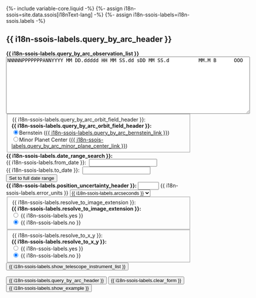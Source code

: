 {%- include variable-core.liquid -%}
{%- assign i18n-ssois=site.data.ssois[i18nText-lang] -%}
{%- assign i18n-ssois-labels=i18n-ssois.labels -%}

<h2 id="arc">{{ i18n-ssois-labels.query_by_arc_header }}</h2>
<form name="arcform" action="{{ i18n-ssois.query_form_action }}" method="get" id="arcform">
	<input type="hidden" name="lang" value="en"/>
	<div class="form-group">
  		<label class="control-label" for="arcobs"><strong>{{ i18n-ssois-labels.query_by_arc_observation_list }}</strong></label>
    	<textarea class="form-control" id="arcobs" name="obs" cols="80" rows="10" style="font-family: monospace">NNNNNPPPPPPPANNYYYY MM DD.ddddd HH MM SS.dd sDD MM SS.d          MM.M B      OOO</textarea>
	</div>
    <fieldset class="mrgn-bttm-md">
		<div class="form-group">
			<legend class="hidden">{{ i18n-ssois-labels.query_by_arc_orbit_field_header }}:</legend>
			<strong>{{ i18n-ssois-labels.query_by_arc_orbit_field_header }}:</strong>
			<div class="radio">
				<label class="control-label" for="arcbern">
					<input class="form-control" id="arcbern" type="radio" name="search" value="bern" checked="checked" onclick="errorlogic('bern')" />Bernstein (<a rel="external" href="http://www.iop.org/EJ/article/1538-3881/120/6/3323/200298.text.html">{{ i18n-ssois-labels.query_by_arc_bernstein_link }}</a>)</label>
			</div>
			<div class="radio">
				<label class="control-label" for="arcmpc">
					<input class="form-control" id="arcmpc" type="radio" name="search" value="mpc" onclick="errorlogic('mpc')" />Minor Planet Center (<a rel="external" href="https://minorplanetcenter.net/iau/MPEph/NewObjEphems.html">{{ i18n-ssois-labels.query_by_arc_minor_plane_center_link }}</a>)</label>
			</div>
		</div>
    </fieldset>
	<strong>{{ i18n-ssois-labels.date_range_search }}:</strong>
	<div class="form-group">
		<div class="form-inline mrgn-bttm-sm">
			<label class="control-label" for="arcepoch1">{{ i18n-ssois-labels.from_date }}:&nbsp;</label>
			<input type="text" class="form-control" id="arcepoch1" name="epoch1" value=""/>
		</div>
		<div class="form-inline mrgn-bttm-sm">
			<label class="control-label" for="arcepoch2">{{ i18n-ssois-labels.to_date }}:&nbsp;</label>
			<input type="text" class="form-control" id="arcepoch2" name="epoch2" value=""/>
		</div>
		<input type="button" class="btn btn-default" value="Set to full date range" onclick="nameform.epoch1.value='1990 01 01';  nameform.epoch2.value=today"/>
	</div>
	<div class="form-group form-inline">
    	<label class="control-label" for="arceellipse">
			<strong>{{ i18n-ssois-labels.position_uncertainty_header }}:</strong>
		</label>
    	<input type="text" class="form-control" id="arceellipse" name="eellipse" value="" size="4" />
    	<label class="control-label" for="arceunits" class="hidden">{{ i18n-ssois-labels.error_units }}</label>
		<select id="arceunits" name="eunits" class="form-control">
			<option value="arcseconds">{{ i18n-ssois-labels.arcseconds }}</option>
			<option value="arcminutes">{{ i18n-ssois-labels.arcminutes }}</option>
		</select>
	</div>
    <fieldset>
		<div class="form-group form-inline">
      		<legend class="hidden">{{ i18n-ssois-labels.resolve_to_image_extension }}:</legend>
      		<strong>{{ i18n-ssois-labels.resolve_to_image_extension }}:</strong>
			<div class="radio-inline">
      			<input type="radio" class="form-control" id="arcextresyes" name="extres" value="yes"/>
      			<label class="control-label" for="arcextresyes">{{ i18n-ssois-labels.yes }}</label>
			</div>
			<div class="radio-inline">
      			<input type="radio" class="form-control"  id="arcextresno" name="extres" value="no" checked="checked" onclick="arcform.xyres[1].checked=true" />
      			<label class="control-label" for="arcextresno">{{ i18n-ssois-labels.no }}</label>
			</div>
		</div>
    </fieldset>
    <fieldset>
		<div class="form-group form-inline">
			<legend class="hidden">{{ i18n-ssois-labels.resolve_to_x_y }}:</legend>
      		<strong>{{ i18n-ssois-labels.resolve_to_x_y }}:</strong>
			<div class="radio-inline">
				<input type="radio" class="form-control" id="arcxyresyes" name="xyres" value="yes" onclick="arcform.extres[0].checked=true" />
				<label class="control-label" for="arcxyresyes">{{ i18n-ssois-labels.yes }}</label>
			</div>
			<div class="radio-inline">
				<input type="radio" class="form-control"  id="arcxyresno" name="xyres" value="no" checked="checked" />
				<label class="control-label" for="arcxyresno">{{ i18n-ssois-labels.no }}</label>
			</div>
		</div>
    </fieldset>
    <input type="button" 
	     id="arctelinstsel:show" 
	     name="showhide"
	     value="{{ i18n-ssois-labels.show_telescope_instrument_list }}" 
		 class="btn btn-default mrgn-bttm-sm"
	     onclick="togglehide(arcform)" 
	     />  
    <div id="telinst_arcform" class="hidden"></div>
    <br/>
	<input type="submit" class="btn btn-danger" value="{{ i18n-ssois-labels.query_by_arc_header }}"/>
	<input type="button" class="btn btn-default" value="{{ i18n-ssois-labels.clear_form }}"
	onclick="
	arcform.obs.value='';
	arcform.epoch1.value='';
	arcform.epoch2.value='';
	arcform.eellipse.value='';
	arcform.search[0].checked=true;
	arcform.extres[1].checked=true;
	arcform.xyres[1].checked=true;
	"/><input type="button" class="btn btn-default" value="{{ i18n-ssois-labels.show_example }}"
	onclick="
	arcform.obs.value='NNNNNPPPPPPPANNYYYY MM DD.ddddd HH MM SS.dd sDD MM SS.d          MM.M B      OOO\n     C000010  C2007 10 09.55962 04 55 18.95 +03 28 13.4          21.6 r      568\n     C000010  C2007 10 09.56087 04 55 18.96 +03 28 12.9          21.4 r      568\n     C000010  C2007 10 09.56214 04 55 18.95 +03 28 12.5          21.5 r      568\n     C000010  C2007 10 09.56340 04 55 18.95 +03 28 11.9          21.5 r      568\n     C000010  C2007 10 09.56465 04 55 18.95 +03 28 11.5          21.6 r      568\n     C000010  C2007 10 09.56590 04 55 18.95 +03 28 11.0          21.6 r      568\n     C000010  C2007 10 09.56716 04 55 18.95 +03 28 10.5          21.6 r      568\n     C000010  C2007 10 09.56844 04 55 18.95 +03 28 09.8          21.6 r      568\n     C000010  C2007 10 09.56970 04 55 18.95 +03 28 09.6          23.3 r      568\n     C000010  C2007 10 09.57095 04 55 18.95 +03 28 08.9          21.5 r      568\n     C000010  C2007 10 09.57220 04 55 18.95 +03 28 08.4          21.5 r      568\n     C000010  C2007 10 09.57349 04 55 18.95 +03 28 08.0          21.6 r      568\n     C000010  C2007 10 09.57474 04 55 18.95 +03 28 07.5          21.6 r      568\n     C000010  C2007 10 09.57600 04 55 18.95 +03 28 07.0          21.6 r      568\n     C000010  C2007 10 09.57725 04 55 18.95 +03 28 06.4          21.5 r      568\n     C000010  C2007 10 09.57850 04 55 18.95 +03 28 05.9          21.6 r      568\n     C000010  C2007 10 09.57975 04 55 18.95 +03 28 05.4          21.7 r      568\n     C000010  C2007 10 09.58101 04 55 18.95 +03 28 05.0          21.7 r      568\n     C000010  C2007 10 09.58227 04 55 18.95 +03 28 04.4          21.5 r      568\n     C000010  C2007 10 09.58352 04 55 18.95 +03 28 03.9          21.4 r      568\n     C000010  C2007 10 10.59292 04 55 19.42 +03 21 22.6          20.6 r      568\n     C000010  C2007 10 10.59417 04 55 19.41 +03 21 22.1          20.8 r      568\n     C000010  C2007 10 10.59542 04 55 19.41 +03 21 21.6          21.1 r      568\n     C000010  C2007 10 10.59667 04 55 19.41 +03 21 21.2          21.2 r      568\n     C000010  C2007 10 10.59793 04 55 19.40 +03 21 20.7          21.5 r      568\n     C000010  C2007 10 10.59918 04 55 19.40 +03 21 20.1          21.5 r      568\n     C000010  C2007 10 10.60043 04 55 19.41 +03 21 19.6          21.5 r      568\n     C000010  C2007 10 10.60169 04 55 19.40 +03 21 19.2          21.6 r      568\n     C000010  C2007 10 10.60297 04 55 19.40 +03 21 18.5          21.7 r      568\n     C000010  C2007 10 10.60422 04 55 19.40 +03 21 18.1          21.7 r      568\n     C000010  C2007 10 11.63344 04 55 18.45 +03 14 27.3          21.9 g      568\n     C000010  C2007 10 11.63470 04 55 18.44 +03 14 26.8          21.9 g      568\n     C000010  C2007 10 11.63597 04 55 18.43 +03 14 26.2          22.1 g      568\n     C000010  C2007 10 11.63722 04 55 18.43 +03 14 25.6          22.2 g      568\n     C000010  C2007 10 11.63848 04 55 18.42 +03 14 25.2          22.1 g      568\n     C000010  C2007 10 11.63973 04 55 18.42 +03 14 24.7          22.1 g      568\n     C000010  C2007 10 12.62684 04 55 16.24 +03 07 49.5          22.0 g      568\n     C000010  C2007 10 12.62810 04 55 16.23 +03 07 49.0          22.0 g      568\n     C000010  C2007 10 12.62935 04 55 16.23 +03 07 48.5          22.0 g      568\n     C000010  C2007 10 12.63060 04 55 16.22 +03 07 48.0          22.1 g      568\n     C000010  C2007 10 12.63185 04 55 16.22 +03 07 47.5          22.1 g      568\n     C000010  C2007 10 12.63311 04 55 16.21 +03 07 47.0          21.9 g      568\n     C000010  C2007 10 12.63437 04 55 16.21 +03 07 46.4          22.1 g      568\n     C000010  C2007 10 12.63562 04 55 16.20 +03 07 46.0          21.9 g      568\n     C000010  C2007 10 12.63687 04 55 16.20 +03 07 45.5          22.0 g      568\n     C000010  C2007 10 12.63813 04 55 16.19 +03 07 45.0          21.9 g      568\n     C000010  C2007 10 14.54423 04 55 08.38 +02 54 58.7          22.2 g      568\n     C000010  C2007 10 14.54548 04 55 08.37 +02 54 58.4          22.0 g      568\n     C000010  C2007 10 14.54674 04 55 08.36 +02 54 57.7          22.1 g      568\n     C000010  C2007 10 14.54799 04 55 08.36 +02 54 57.2          22.1 g      568\n     C000010  C2007 10 14.54925 04 55 08.35 +02 54 56.6          22.1 g      568\n     C000010  C2007 10 14.55061 04 55 08.34 +02 54 56.3          22.0 g      568\n     C000010  C2007 10 14.55186 04 55 08.33 +02 54 55.7          22.0 g      568\n     C000010  C2007 10 14.55311 04 55 08.32 +02 54 55.2          22.0 g      568\n     C000010  C2007 10 14.55436 04 55 08.31 +02 54 54.7          22.0 g      568\n     C000010  C2007 10 14.55562 04 55 08.30 +02 54 54.2          22.1 g      568\n     C000010  C2007 10 14.55687 04 55 08.29 +02 54 53.7          22.1 g      568\n     C000010  C2007 10 14.55812 04 55 08.28 +02 54 53.2          22.1 g      568\n     C000010  C2007 10 14.55937 04 55 08.27 +02 54 52.7          22.0 g      568\n     C000010  C2007 10 14.56062 04 55 08.28 +02 54 52.1          22.0 g      568\n     C000010  C2007 10 14.56187 04 55 08.26 +02 54 51.7          21.9 g      568\n     C000010  C2007 10 14.58888 04 55 08.08 +02 54 40.8          21.5 r      568\n     C000010  C2007 10 14.59013 04 55 08.07 +02 54 40.4          21.4 r      568\n     C000010  C2007 10 14.59138 04 55 08.06 +02 54 39.8          21.4 r      568\n     C000010  C2007 10 14.59263 04 55 08.05 +02 54 39.3          21.5 r      568\n     C000010  C2007 10 14.59388 04 55 08.04 +02 54 38.8          21.4 r      568\n     C000010  C2007 10 14.59515 04 55 08.03 +02 54 38.1          21.4 r      568\n     C000010  C2007 10 14.60571 04 55 07.96 +02 54 34.0          21.4 r      568\n     C000010  C2007 10 14.60704 04 55 07.95 +02 54 33.4          21.6 r      568\n     C000010  C2007 10 14.60830 04 55 07.94 +02 54 33.0          21.3 r      568\n     C000010  C2007 10 14.60955 04 55 07.93 +02 54 32.6          21.5 r      568\n     C000010  C2007 10 14.61080 04 55 07.92 +02 54 31.9          21.3 r      568\n     C000010  C2007 10 14.61205 04 55 07.91 +02 54 31.4          21.5 r      568\n     C000010  C2007 10 14.61330 04 55 07.91 +02 54 31.0          21.5 r      568\n     C000010  C2007 10 14.61455 04 55 07.89 +02 54 30.5          21.3 r      568\n     C000010  C2007 10 14.61581 04 55 07.89 +02 54 30.0          21.5 r      568\n     C000010  C2007 10 14.61706 04 55 07.88 +02 54 29.4          21.5 r      568\n     C000010  C2007 10 14.61833 04 55 07.88 +02 54 29.0          21.4 r      568\n     C000010  C2007 10 14.61958 04 55 07.86 +02 54 28.3          21.4 r      568\n     C000010  C2007 10 14.62083 04 55 07.85 +02 54 27.9          21.4 r      568\n     C000010  C2007 10 14.62208 04 55 07.84 +02 54 27.4          21.4 r      568\n';
	arcform.epoch1.value='2007 10 01';
	arcform.epoch2.value='2007 10 30';
	arcform.eellipse.value='';
	arcform.search[0].checked=true;
	arcform.extres[1].checked=true;
	arcform.xyres[1].checked=true;
	"/>
</form>